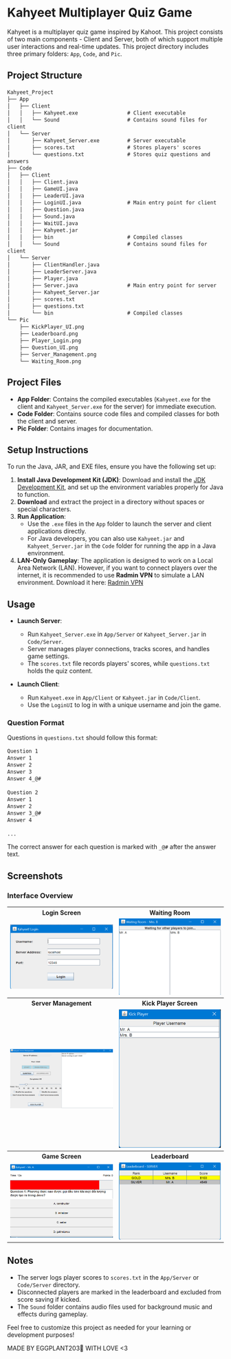 # Kahyeet Multiplayer Quiz Game

Kahyeet is a multiplayer quiz game inspired by Kahoot. This project consists of two main components - Client and Server, both of which support multiple user interactions and real-time updates. This project directory includes three primary folders: `App`, `Code`, and `Pic`.

## Project Structure

```
Kahyeet_Project
├── App
│   ├── Client
│   │   ├── Kahyeet.exe                # Client executable
│   │   └── Sound                      # Contains sound files for client
│   └── Server
│       ├── Kahyeet_Server.exe         # Server executable
│       ├── scores.txt                 # Stores players' scores
│       └── questions.txt              # Stores quiz questions and answers
├── Code
│   ├── Client
│   │   ├── Client.java
│   │   ├── GameUI.java
│   │   ├── LeaderUI.java
│   │   ├── LoginUI.java               # Main entry point for client
│   │   ├── Question.java
│   │   ├── Sound.java
│   │   ├── WaitUI.java
│   │   ├── Kahyeet.jar
│   │   ├── bin                        # Compiled classes
│   │   └── Sound                      # Contains sound files for client
│   └── Server
│       ├── ClientHandler.java
│       ├── LeaderServer.java
│       ├── Player.java
│       ├── Server.java                # Main entry point for server
│       ├── Kahyeet_Server.jar
│       ├── scores.txt
│       ├── questions.txt
│       └── bin                        # Compiled classes
└── Pic
    ├── KickPlayer_UI.png
    ├── Leaderboard.png
    ├── Player_Login.png
    ├── Question_UI.png
    ├── Server_Management.png
    └── Waiting_Room.png
```

## Project Files

- **App Folder**: Contains the compiled executables (`Kahyeet.exe` for the client and `Kahyeet_Server.exe` for the server) for immediate execution.
- **Code Folder**: Contains source code files and compiled classes for both the client and server.
- **Pic Folder**: Contains images for documentation.

## Setup Instructions

To run the Java, JAR, and EXE files, ensure you have the following set up:
1. **Install Java Development Kit (JDK)**:
   Download and install the [JDK Development Kit](https://www.oracle.com/java/technologies/downloads/), and set up the environment variables properly for Java to function.
2. **Download** and extract the project in a directory without spaces or special characters.
3. **Run Application**:
   - Use the `.exe` files in the `App` folder to launch the server and client applications directly.
   - For Java developers, you can also use `Kahyeet.jar` and `Kahyeet_Server.jar` in the `Code` folder for running the app in a Java environment.
4. **LAN-Only Gameplay**:
   The application is designed to work on a Local Area Network (LAN). However, if you want to connect players over the internet, it is recommended to use **Radmin VPN** to simulate a LAN environment.
   Download it here: [Radmin VPN](https://www.radmin-vpn.com/)

## Usage

- **Launch Server**:
   - Run `Kahyeet_Server.exe` in `App/Server` or `Kahyeet_Server.jar` in `Code/Server`.
   - Server manages player connections, tracks scores, and handles game settings.
   - The `scores.txt` file records players' scores, while `questions.txt` holds the quiz content.
   
- **Launch Client**:
   - Run `Kahyeet.exe` in `App/Client` or `Kahyeet.jar` in `Code/Client`.
   - Use the `LoginUI` to log in with a unique username and join the game.

### Question Format

Questions in `questions.txt` should follow this format:

```
Question 1
Answer 1
Answer 2
Answer 3
Answer 4_@#

Question 2
Answer 1
Answer 2
Answer 3_@#
Answer 4

...
```

The correct answer for each question is marked with `_@#` after the answer text.

## Screenshots

### Interface Overview

<table>
  <tr>
    <th style="text-align:center;">Login Screen</th>
    <th style="text-align:center;">Waiting Room</th>
  </tr>
  <tr>
    <td style="text-align:center;">
      <img src="KAHYEET/Pic/Player_Login.png" alt="Login Screen" width="400" />
    </td>
    <td style="text-align:center;">
      <img src="KAHYEET/Pic/Waiting_Room.png" alt="Waiting Room" width="400" />
    </td>
  </tr>
  <tr>
    <th style="text-align:center;">Server Management</th>
    <th style="text-align:center;">Kick Player Screen</th>
  </tr>
  <tr>
    <td style="text-align:center;">
      <img src="KAHYEET/Pic/Server_Management.png" alt="Server Management" width="400" />
    </td>
    <td style="text-align:center;">
      <img src="KAHYEET/Pic/KickPlayer_UI.png" alt="Kick Player Screen" width="400" />
    </td>
  </tr>
  <tr>
    <th style="text-align:center;">Game Screen</th>
    <th style="text-align:center;">Leaderboard</th>
  </tr>
  <tr>
    <td style="text-align:center;">
      <img src="KAHYEET/Pic/Question_UI.png" alt="Game Screen" width="400" />
    </td>
    <td style="text-align:center;">
      <img src="KAHYEET/Pic/Leaderboard.png" alt="Leaderboard" width="400" />
    </td>
  </tr>
</table>

## Notes

- The server logs player scores to `scores.txt` in the `App/Server` or `Code/Server` directory.
- Disconnected players are marked in the leaderboard and excluded from score saving if kicked.
- The `Sound` folder contains audio files used for background music and effects during gameplay.

Feel free to customize this project as needed for your learning or development purposes!

MADE BY EGGPLANT203🍆 WITH LOVE <3